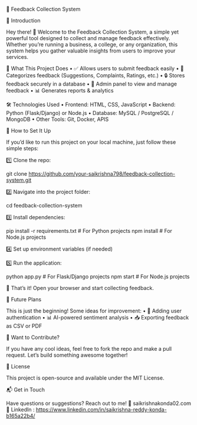 📝 Feedback Collection System

🌟 Introduction

Hey there! 👋 Welcome to the Feedback Collection System, a simple yet powerful tool designed to collect and manage feedback effectively. Whether you’re running a business, a college, or any organization, this system helps you gather valuable insights from users to improve your services.

🚀 What This Project Does
	•	✅ Allows users to submit feedback easily
	•	📌 Categorizes feedback (Suggestions, Complaints, Ratings, etc.)
	•	🔒 Stores feedback securely in a database
	•	👀 Admin panel to view and manage feedback
	•	📊 Generates reports & analytics

🛠 Technologies Used
	•	Frontend: HTML, CSS, JavaScript
	•	Backend: Python (Flask/Django) or Node.js
	•	Database: MySQL / PostgreSQL / MongoDB
	•	Other Tools: Git, Docker, APIS

📂 How to Set It Up

If you’d like to run this project on your local machine, just follow these simple steps:

1️⃣ Clone the repo:

git clone https://github.com/your-saikrishna798/feedback-collection-system.git

2️⃣ Navigate into the project folder:

cd feedback-collection-system

3️⃣ Install dependencies:

pip install -r requirements.txt   # For Python projects
npm install   # For Node.js projects

4️⃣ Set up environment variables (if needed)

5️⃣ Run the application:

python app.py   # For Flask/Django projects
npm start   # For Node.js projects

🎉 That’s it! Open your browser and start collecting feedback.


🔮 Future Plans

This is just the beginning! Some ideas for improvement:
	•	🔐 Adding user authentication
	•	📊 AI-powered sentiment analysis
	•	📥 Exporting feedback as CSV or PDF

🤝 Want to Contribute?

If you have any cool ideas, feel free to fork the repo and make a pull request. Let’s build something awesome together!

📜 License

This project is open-source and available under the MIT License.

📬 Get in Touch

Have questions or suggestions? Reach out to me!
📧 saikrishnakonda02.com
🔗 LinkedIn : https://www.linkedin.com/in/saikrishna-reddy-konda-b165a22b4/
